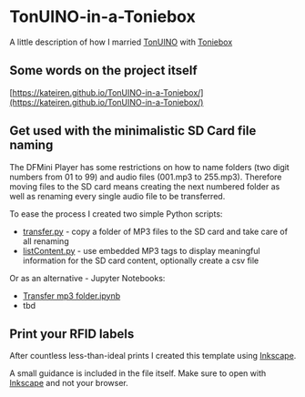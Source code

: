 # TonUINO-in-a-Toniebox

A little description of how I married [TonUINO](https://www.tonuino.de/) with [Toniebox](https://tonies.de/toniebox/)

## Some words on the project itself

[https://kateiren.github.io/TonUINO-in-a-Toniebox/](https://kateiren.github.io/TonUINO-in-a-Toniebox/)

## Get used with the minimalistic SD Card file naming

The DFMini Player has some restrictions on how to name folders (two digit numbers from 01 to 99) and audio files (001.mp3 to 255.mp3). Therefore moving files to the SD card means creating the next numbered folder as well as renaming every single audio file to be transferred.

To ease the process I created two simple Python scripts:
- [transfer.py](https://github.com/KateiRen/TonUINO-in-a-Toniebox/blob/main/src/transfer.py) - copy a folder of MP3 files to the SD card and take care of all renaming
- [listContent.py](https://github.com/KateiRen/TonUINO-in-a-Toniebox/blob/main/src/listContent.py) - use embedded MP3 tags to display meaningful information for the SD card content, optionally create a csv file

 Or as an alternative - Jupyter Notebooks:
- [Transfer mp3 folder.ipynb](https://github.com/KateiRen/TonUINO-in-a-Toniebox/blob/main/src/Transfer%20mp3%20folder.ipynb)
- tbd

## Print your RFID labels

After countless less-than-ideal prints I created this template using [Inkscape](https://inkscape.org/).

A small guidance is included in the file itself. Make sure to open with [Inkscape](https://inkscape.org/) and not your browser.
